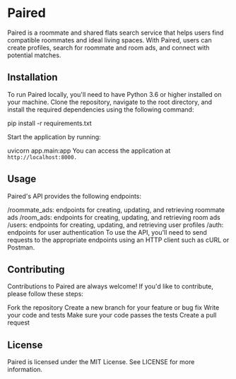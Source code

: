 # Paired

Paired is a roommate and shared flats search service that helps users find compatible roommates and ideal living spaces. With Paired, users can create profiles, search for roommate and room ads, and connect with potential matches.

## Installation

To run Paired locally, you'll need to have Python 3.6 or higher installed on your machine. Clone the repository, navigate to the root directory, and install the required dependencies using the following command:

pip install -r requirements.txt

Start the application by running:

uvicorn app.main:app
You can access the application at `http://localhost:8000.`

## Usage

Paired's API provides the following endpoints:

/roommate_ads: endpoints for creating, updating, and retrieving roommate ads
/room_ads: endpoints for creating, updating, and retrieving room ads
/users: endpoints for creating, updating, and retrieving user profiles
/auth: endpoints for user authentication
To use the API, you'll need to send requests to the appropriate endpoints using an HTTP client such as cURL or Postman.

## Contributing

Contributions to Paired are always welcome! If you'd like to contribute, please follow these steps:

Fork the repository
Create a new branch for your feature or bug fix
Write your code and tests
Make sure your code passes the tests
Create a pull request

## License

Paired is licensed under the MIT License. See LICENSE for more information.

